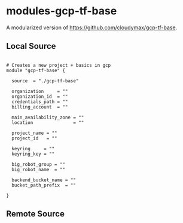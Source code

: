# modules-gcp-tf-base

A modularized version of https://github.com/cloudymax/gcp-tf-base.


## Local Source

```hcl

# Creates a new project + basics in gcp
module "gcp-tf-base" {

  source  = "./gcp-tf-base"
  
  organization     = ""
  organization_id  = ""
  credentials_path = ""
  billing_account  = ""

  main_availability_zone = ""
  location               = ""

  project_name = ""
  project_id   = ""

  keyring     = ""
  keyring_key = ""

  big_robot_group = ""
  big_robot_name  = ""

  backend_bucket_name = ""
  bucket_path_prefix  = ""

}

```


## Remote Source  

```hcl

```